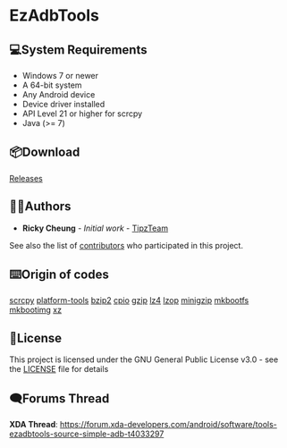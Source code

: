 # EzAdbTools

## 💻System Requirements
- Windows 7 or newer
- A 64-bit system
- Any Android device
- Device driver installed
- API Level 21 or higher for scrcpy
- Java (>= 7)

## 📦Download
[Releases](https://github.com/TipzTeam/EzAdbTools/releases)

## 🧑🏻‍Authors
* **Ricky Cheung** - *Initial work* - [TipzTeam](https://github.com/TipzTeam)

See also the list of [contributors](https://github.com/TipzTeam/EzAdbTools/contributors) who participated in this project.

## ⌨️Origin of codes
[scrcpy](https://github.com/Genymobile/scrcpy)
[platform-tools](https://dl.google.com/android/repository/platform-tools-latest-windows.zip)
[bzip2](https://sourceforge.net/projects/bzip2/)
[cpio](http://gnuwin32.sourceforge.net/packages/cpio.htm)
[gzip](http://gnuwin32.sourceforge.net/packages/gzip.htm)
[lz4](https://github.com/lz4/lz4)
[lzop](http://gnuwin32.sourceforge.net/packages/lzop.htm)
[minigzip](https://github.com/madler/zlib/blob/master/test/minigzip.c)
[mkbootfs](https://github.com/osm0sis/mkbootfs)
[mkbootimg](https://github.com/osm0sis/mkbootimg)
[xz](https://github.com/addaleax/xz)

## 📝License
This project is licensed under the GNU General Public License v3.0 - see the [LICENSE](LICENSE) file for details

## 🗨Forums Thread
<b>XDA Thread</b>: https://forum.xda-developers.com/android/software/tools-ezadbtools-source-simple-adb-t4033297
